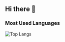 ## Hi there 👋

<!--
**ammargit93/ammargit93** is a ✨ _special_ ✨ repository because its `README.md` (this file) appears on your GitHub profile.

Here are some ideas to get you started:

- 🔭 I’m currently working on ...
- 🌱 I’m currently learning ...
- 👯 I’m looking to collaborate on ...
- 🤔 I’m looking for help with ...
- 💬 Ask me about ...
- 📫 How to reach me: ...
- 😄 Pronouns: ...
- ⚡ Fun fact: ...
-->
### Most Used Languages

![Top Langs](https://github-readme-stats.vercel.app/api/top-langs/?username=ammargit93&hide=html,css,kvlang&layout=compact&theme=tokyonight)
